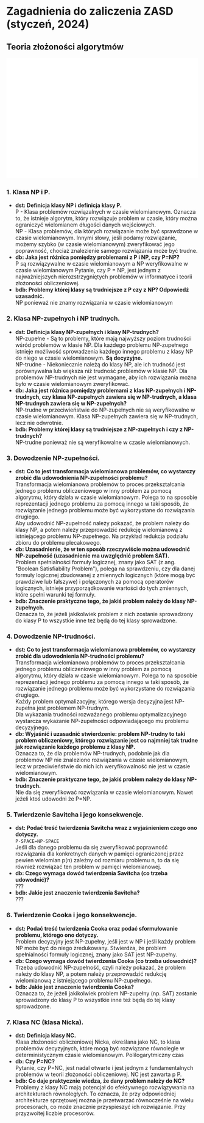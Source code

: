 # Zagadnienia do zaliczenia ZASD (styczeń, 2024)
## Teoria złożoności algorytmów
![Klasy problemów](img/problems_comparision.png)
### 1. Klasa NP i P.
- **dst: Definicja klasy NP i definicja klasy P.<br />**
P - Klasa problemów rozwiązalnych w czasie wielomianowym. Oznacza to, że istnieje algorytm, który rozwiązuje problem w czasie, który można ograniczyć wielomianem długości danych wejściowych.<br />
NP - Klasa problemów, dla których rozwiązanie może być sprawdzone w czasie wielomianowym. Innymi słowy, jeśli podamy rozwiązanie, możemy szybko (w czasie wielomianowym) zweryfikować jego poprawność, chociaż znalezienie samego rozwiązania może być trudne.
- **db: Jaka jest różnica pomiędzy problemami z P i NP, czy P=NP?<br />**
P są rozwiązywalne w czasie wielomianowym a NP weryfikowalne w czasie wielomianowym
Pytanie, czy P = NP, jest jednym z najważniejszych nierozstrzygniętych problemów w informatyce i teorii złożoności obliczeniowej.
- **bdb: Problemy której klasy są trudniejsze z P czy z NP? Odpowiedź uzasadnić.<br />**
NP ponieważ nie znamy rozwiązania w czasie wielomianowym
### 2. Klasa NP-zupełnych i NP trudnych.
- **dst: Definicja klasy NP-zupełnych i klasy NP-trudnych?<br />**
NP-zupełne - Są to problemy, które mają najwyższy poziom trudności wśród problemów w klasie NP. Dla każdego problemu NP-zupełnego istnieje możliwość sprowadzenia każdego innego problemu z klasy NP do niego w czasie wielomianowym. **Są decyzyjne.** <br />
NP-trudne - Niekoniecznie należą do klasy NP, ale ich trudność jest porównywalna lub większa niż trudność problemów w klasie NP. Dla problemów NP-trudnych nie jest wymagane, aby ich rozwiązania można było w czasie wielomianowym zweryfikować.
- **db: Jaka jest różnica pomiędzy problemami z klas NP-zupełnych i NP-trudnych, czy klasa NP-zupełnych zawiera się w NP-trudnych, a klasa NP-trudnych zawiera się w NP-zupełnych?<br />**
NP-trudne w przeciwieństwie do NP-zupełnych nie są weryfikowalne w czasie wielomianowym. Klasa NP-zupełnych zawiera się w NP-trudnych, lecz nie odwrotnie.
- **bdb: Problemy której klasy są trudniejsze z NP-zupełnych i czy z NP-trudnych?<br />**
NP-trudne ponieważ nie są weryfikowalne w czasie wielomianowych.
### 3. Dowodzenie NP-zupełności.
- **dst: Co to jest transformacja wielomianowa problemów, co wystarczy zrobić dla udowodnienia NP-zupełności problemu?<br />**
Transformacja wielomianowa problemów to proces przekształcania jednego problemu obliczeniowego w inny problem za pomocą algorytmu, który działa w czasie wielomianowym. Polega to na sposobie reprezentacji jednego problemu za pomocą innego w taki sposób, że rozwiązanie jednego problemu może być wykorzystane do rozwiązania drugiego.<br />
Aby udowodnić NP-zupełność należy pokazać, że problem należy do klasy NP, a potem należy przeprowadzić redukcję wielomianową z istniejącego problemu NP-zupełnego. Na przykład redukcja podziału zbioru do problemu plecakowego.
- **db: Uzasadnienie, że w ten sposób rzeczywiście można udowodnić NP-zupełność (uzasadnienie ma uwzględnić problem SAT).<br />**
Problem spełnialności formuły logicznej, znany jako SAT (z ang. "Boolean Satisfiability Problem"), polega na sprawdzeniu, czy dla danej formuły logicznej zbudowanej z zmiennych logicznych (które mogą być prawdziwe lub fałszywe) i połączonych za pomocą operatorów logicznych, istnieje przyporządkowanie wartości do tych zmiennych, które spełni warunki tej formuły.
- **bdb: Znaczenie praktyczne tego, że jakiś problem należy do klasy NP-zupełnych.<br />**
Oznacza to, że jeżeli jakikolwiek problem z nich zostanie sprowadzony do klasy P to wszystkie inne też będą do tej klasy sprowadzone.
### 4. Dowodzenie NP-trudności.
- **dst: Co to jest transformacja wielomianowa problemów, co wystarczy zrobić dla udowodnienia NP-trudności problemu?<br />**
Transformacja wielomianowa problemów to proces przekształcania jednego problemu obliczeniowego w inny problem za pomocą algorytmu, który działa w czasie wielomianowym. Polega to na sposobie reprezentacji jednego problemu za pomocą innego w taki sposób, że rozwiązanie jednego problemu może być wykorzystane do rozwiązania drugiego.<br />
Każdy problem optymalizacyjny, którego wersja decyzyjna jest
NP-zupełna jest problemem NP-trudnym.<br />
Dla wykazania trudności rozważanego problemu
optymalizacyjnego wystarcza wykazanie NP-zupełności
odpowiadającego mu problemu decyzyjnego. 
- **db: Wyjaśnić i uzasadnić stwierdzenie: problem NP-trudny to taki problem obliczeniowy, którego rozwiązanie jest co najmniej tak trudne jak rozwiązanie każdego problemu z klasy NP.<br />**
Oznacza to, że dla problemów NP-trudnych, podobnie jak dla problemów NP nie znaleziono rozwiązania w czasie wielomianowym, lecz w przeciwieństwie do nich ich weryfikowalność nie jest w czasie wielomianowym.
- **bdb: Znaczenie praktyczne tego, że jakiś problem należy do klasy NP-trudnych.<br />**
Nie da się zweryfikować rozwiązania w czasie wielomianowym. Nawet jeżeli ktoś udowodni że P=NP.
### 5. Twierdzenie Savitcha i jego konsekwencje.
- **dst: Podać treść twierdzenia Savitcha wraz z wyjaśnieniem czego ono dotyczy.<br />**
`P-SPACE=NP-SPACE`<br />
Jeśli dla danego problemu da się zweryfikować poprawność
rozwiązania dla konkretnych danych w pamięci ograniczonej
przez pewien wielomian p(n) zależny od rozmiaru problemu
n, to da się również rozwiązać ten problem w pamięci
wielomianowej.
- **db: Czego wymaga dowód twierdzenia Savitcha (co trzeba udowodnić)?<br />**
???
- **bdb: Jakie jest znaczenie twierdzenia Savitcha?<br />**
???
### 6. Twierdzenie Cooka i jego konsekwencje.
- **dst: Podać treść twierdzenia Cooka oraz podać sformułowanie problemu, którego ono dotyczy.<br />**
Problem decyzyjny jest NP-zupełny, jeśli jest w NP i jeśli każdy problem NP może być do niego zredukowany. Stwierdza, że problem spełnialności formuły logicznej, znany jako SAT jest NP-zupełny.
- **db: Czego wymaga dowód twierdzenia Cooka (co trzeba udowodnić)?<br />**
Trzeba udowodnić NP-zupełność, czyli należy pokazać, że problem należy do klasy NP, a potem należy przeprowadzić redukcję wielomianową z istniejącego problemu NP-zupełnego.
- **bdb: Jakie jest znaczenie twierdzenia Cooka?<br />**
Oznacza to, że jeżeli jakikolwiek problem NP-zupełny (np. SAT) zostanie sprowadzony do klasy P to wszystkie inne też będą do tej klasy sprowadzone.
### 7. Klasa NC (klasa Nicka).
- **dst: Definicja klasy NC.<br />**
Klasa złożoności obliczeniowej Nicka, określana jako NC, to klasa problemów decyzyjnych, które mogą być rozwiązane równolegle w deterministycznym czasie wielomianowym. Polilogarytmiczny czas
- **db: Czy P=NC?<br />**
Pytanie, czy P=NC, jest nadal otwarte i jest jednym z fundamentalnych problemów w teorii złożoności obliczeniowej. NC jest zawarta p P.
- **bdb: Co daje praktycznie wiedza, że dany problem należy do NC?<br />**
Problemy z klasy NC mają potencjał do efektywnego rozwiązywania na architekturach równoległych. To oznacza, że przy odpowiedniej architekturze sprzętowej można je przetwarzać równocześnie na wielu procesorach, co może znacznie przyspieszyć ich rozwiązanie. Przy przyzwoitej liczbie procesorów.
